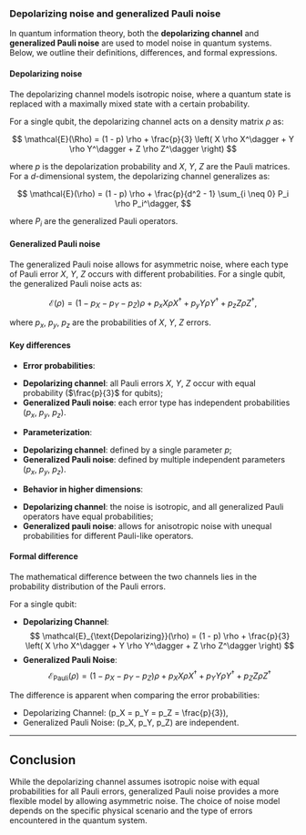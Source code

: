 ### Depolarizing noise and generalized Pauli noise

In quantum information theory, both the **depolarizing channel** and **generalized Pauli noise** are used to model noise in quantum systems. Below, we outline their definitions, differences, and formal expressions.

#### Depolarizing noise

The depolarizing channel models isotropic noise, where a quantum state is replaced with a maximally mixed state with a certain probability.

For a single qubit, the depolarizing channel acts on a density matrix $\rho$ as:

$$
\mathcal{E}(\Rho) = (1 - p) \rho + \frac{p}{3} \left( X \rho X^\dagger + Y \rho Y^\dagger + Z \rho Z^\dagger \right)
$$

where $p$ is the depolarization probability and $X$, $Y$, $Z$ are the Pauli matrices. For a $d$-dimensional system, the depolarizing channel generalizes as:

$$
\mathcal{E}(\rho) = (1 - p) \rho + \frac{p}{d^2 - 1} \sum_{i \neq 0} P_i \rho P_i^\dagger,
$$

where $P_i$ are the generalized Pauli operators.

#### Generalized Pauli noise

The generalized Pauli noise allows for asymmetric noise, where each type of Pauli error $X$, $Y$, $Z$ occurs with different probabilities. For a single qubit, the generalized Pauli noise acts as:

$$
\mathcal{E}(\rho) = (1 - p_X - p_Y - p_Z) \rho + p_x X \rho X^\dagger + p_y Y \rho Y^\dagger + p_z Z \rho Z^\dagger,
$$

where $p_x$, $p_y$, $p_z$ are the probabilities of $X$, $Y$, $Z$ errors.

#### Key differences

* **Error probabilities**:
- **Depolarizing channel**: all Pauli errors $X$, $Y$, $Z$ occur with equal probability ($\frac{p}{3}$ for qubits);
- **Generalized Pauli noise**: each error type has independent probabilities ($p_x$, $p_y$, $p_z$).

* **Parameterization**:
- **Depolarizing channel**: defined by a single parameter $p$;
- **Generalized Pauli noise**: defined by multiple independent parameters ($p_x$, $p_y$, $p_z$).

* **Behavior in higher dimensions**:
- **Depolarizing channel**: the noise is isotropic, and all generalized Pauli operators have equal probabilities;
- **Generalized pauli noise**: allows for anisotropic noise with unequal probabilities for different Pauli-like operators.

#### Formal difference

The mathematical difference between the two channels lies in the probability distribution of the Pauli errors.

For a single qubit:
- **Depolarizing Channel**:
  $$
  \mathcal{E}_{\text{Depolarizing}}(\rho) = (1 - p) \rho + \frac{p}{3} \left( X \rho X^\dagger + Y \rho Y^\dagger + Z \rho Z^\dagger \right)
  $$
- **Generalized Pauli Noise**:
  $$
  \mathcal{E}_{\text{Pauli}}(\rho) = (1 - p_X - p_Y - p_Z) \rho + p_X X \rho X^\dagger + p_Y Y \rho Y^\dagger + p_Z Z \rho Z^\dagger
  $$

The difference is apparent when comparing the error probabilities:
- Depolarizing Channel: \(p_X = p_Y = p_Z = \frac{p}{3}\),
- Generalized Pauli Noise: \(p_X, p_Y, p_Z\) are independent.

---

## Conclusion

While the depolarizing channel assumes isotropic noise with equal probabilities for all Pauli errors, generalized Pauli noise provides a more flexible model by allowing asymmetric noise. The choice of noise model depends on the specific physical scenario and the type of errors encountered in the quantum system.
